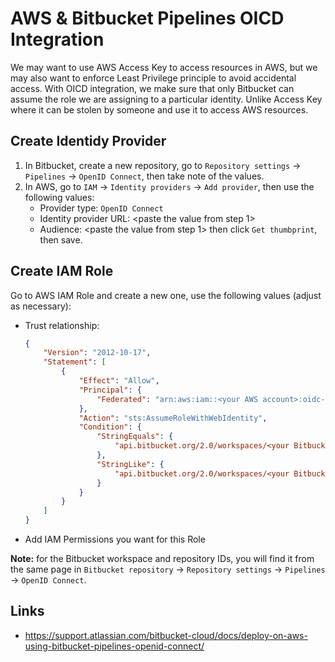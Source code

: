 # AWS & Bitbucket Pipelines OICD Integration
We may want to use AWS Access Key to access resources in AWS, but we may also want to enforce Least Privilege principle to avoid accidental access. With OICD integration, we make sure that only Bitbucket can assume the role we are assigning to a particular identity. Unlike Access Key where it can be stolen by someone and use it to access AWS resources.

## Create Identidy Provider
1. In Bitbucket, create a new repository, go to `Repository settings` -> `Pipelines` -> `OpenID Connect`, then take note of the values.
1. In AWS, go to `IAM` -> `Identity providers` -> `Add provider`, then use the following values:
   - Provider type: `OpenID Connect`
   - Identity provider URL: <paste the value from step 1>
   - Audience: <paste the value from step 1>
   then click `Get thumbprint`, then save.

## Create IAM Role
Go to AWS IAM Role and create a new one, use the following values (adjust as necessary):
- Trust relationship:
  ```json
  {
      "Version": "2012-10-17",
      "Statement": [
          {
              "Effect": "Allow",
              "Principal": {
                  "Federated": "arn:aws:iam::<your AWS account>:oidc-provider/api.bitbucket.org/2.0/workspaces/<your Bitbucket workspace>/pipelines-config/identity/oidc"
              },
              "Action": "sts:AssumeRoleWithWebIdentity",
              "Condition": {
                  "StringEquals": {
                      "api.bitbucket.org/2.0/workspaces/<your Bitbucket workspace>/pipelines-config/identity/oidc:aud": "ari:cloud:bitbucket::workspace/<your Bitbucket workspace id (UUID)>"
                  },
                  "StringLike": {
                      "api.bitbucket.org/2.0/workspaces/<your Bitbucket workspace>/pipelines-config/identity/oidc:sub": "<your Bitbucket repository id including brackets (UUID)>:*"
                  }
              }
          }
      ]
  }
  ```
- Add IAM Permissions you want for this Role

**Note:** for the Bitbucket workspace and repository IDs, you will find it from the same page in `Bitbucket repository` -> `Repository settings` -> `Pipelines` -> `OpenID Connect`.

## Links
- https://support.atlassian.com/bitbucket-cloud/docs/deploy-on-aws-using-bitbucket-pipelines-openid-connect/


